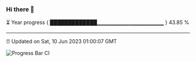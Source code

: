 ### Hi there 👋

⏳ Year progress { █████████████▁▁▁▁▁▁▁▁▁▁▁▁▁▁▁▁▁ } 43.85 %

---

⏰ Updated on Sat, 10 Jun 2023 01:00:07 GMT

![Progress Bar CI](https://github.com/liununu/liununu/workflows/Progress%20Bar%20CI/badge.svg)
